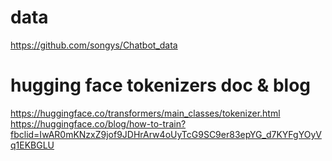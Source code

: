 # data  
https://github.com/songys/Chatbot_data

# hugging face tokenizers doc & blog  
https://huggingface.co/transformers/main_classes/tokenizer.html  
https://huggingface.co/blog/how-to-train?fbclid=IwAR0mKNzxZ9jof9JDHrArw4oUyTcG9SC9er83epYG_d7KYFgYOyVq1EKBGLU
